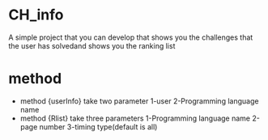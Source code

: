# CH_info
A simple project that you can develop that shows you the challenges that the user has solvedand shows you the ranking list

# method
* method {userInfo} take two parameter 1-user 2-Programming language name
* method {Rlist} take three parameters 1-Programming language name 2-page number 3-timing type(default is all)
